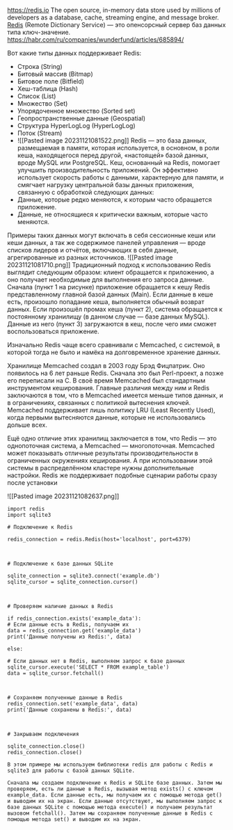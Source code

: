 https://redis.io
The open source, in-memory data store used by millions of developers as a database, cache, streaming engine, and message broker.
[Redis](http://redis.io/) (Remote Dictionary Service) — это опенсорсный сервер баз данных типа ключ-значение.
https://habr.com/ru/companies/wunderfund/articles/685894/

Вот какие типы данных поддерживает Redis:
- Строка (String)
- Битовый массив (Bitmap)
- Битовое поле (Bitfield)
- Хеш-таблица (Hash)
- Список (List)
- Множество (Set)
- Упорядоченное множество (Sorted set)
- Геопространственные данные (Geospatial)
- Структура HyperLogLog (HyperLogLog)
- Поток (Stream)
- ![[Pasted image 20231121081522.png]]
Redis — это база данных, размещаемая в памяти, которая используется, в основном, в роли кеша, находящегося перед другой, «настоящей» базой данных, вроде MySQL или PostgreSQL. Кеш, основанный на Redis, помогает улучшить производительность приложений. Он эффективно использует скорость работы с данными, характерную для памяти, и смягчает нагрузку центральной базы данных приложения, связанную с обработкой следующих данных:
- Данные, которые редко меняются, к которым часто обращается приложение.
- Данные, не относящиеся к критически важным, которые часто меняются.
    

Примеры таких данных могут включать в себя сессионные кеши или кеши данных, а так же содержимое панелей управления — вроде списков лидеров и отчётов, включающих в себя данные, агрегированные из разных источников.
![[Pasted image 20231121081710.png]]
Традиционный подход к использованию Redis выглядит следующим образом: клиент обращается к приложению, а оно получает необходимые для выполнения его запроса данные. Сначала (пункт 1 на рисунке) приложение обращается к кешу Redis представленному главной базой данных (Main). Если данные в кеше есть, произошло попадание кеша, выполняется обычный возврат данных. Если произошёл промах кеша (пункт 2), система обращается к постоянному хранилищу (в данном случае — базе данных MySQL). Данные из него (пункт 3) загружаются в кеш, после чего ими сможет воспользоваться приложение.

Изначально Redis чаще всего сравнивали с Memcached, с системой, в которой тогда не было и намёка на долговременное хранение данных.

Хранилище Memcached создал в 2003 году Брэд Фицпатрик. Оно появилось на 6 лет раньше Redis. Сначала это был Perl-проект, а позже его переписали на C. В своё время Memcached был стандартным инструментом кеширования. Главные различия между ним и Redis заключаются в том, что в Memcached имеется меньше типов данных, и в ограничениях, связанных с политикой вытеснения ключей. Memcached поддерживает лишь политику LRU (Least Recently Used), когда первыми вытесняются данные, которые не использовались дольше всех.

Ещё одно отличие этих хранилищ заключается в том, что Redis — это однопоточная система, а Memcached — многопоточная. Memcached может показывать отличные результаты производительности в ограниченных окружениях кеширования. А при использовании этой системы в распределённом кластере нужны дополнительные настройки. Redis же поддерживает подобные сценарии работы сразу после установки

![[Pasted image 20231121082637.png]]
```
import redis
import sqlite3

# Подключение к Redis

redis_connection = redis.Redis(host='localhost', port=6379)

  

# Подключение к базе данных SQLite

sqlite_connection = sqlite3.connect('example.db')
sqlite_cursor = sqlite_connection.cursor()

  

# Проверяем наличие данных в Redis

if redis_connection.exists('example_data'):
# Если данные есть в Redis, получаем их
data = redis_connection.get('example_data')
print('Данные получены из Redis:', data)

else:

# Если данных нет в Redis, выполняем запрос к базе данных
sqlite_cursor.execute('SELECT * FROM example_table')
data = sqlite_cursor.fetchall()

  

# Сохраняем полученные данные в Redis
redis_connection.set('example_data', data)
print('Данные сохранены в Redis:', data)

  

# Закрываем подключения

sqlite_connection.close()
redis_connection.close()

В этом примере мы используем библиотеки redis для работы с Redis и sqlite3 для работы с базой данных SQLite. 

Сначала мы создаем подключение к Redis и SQLite базе данных. Затем мы проверяем, есть ли данные в Redis, вызывая метод exists() с ключом example_data. Если данные есть, мы получаем их с помощью метода get() и выводим их на экран. Если данные отсутствуют, мы выполняем запрос к базе данных SQLite с помощью метода execute() и получаем результат вызовом fetchall(). Затем мы сохраняем полученные данные в Redis с помощью метода set() и выводим их на экран.

```